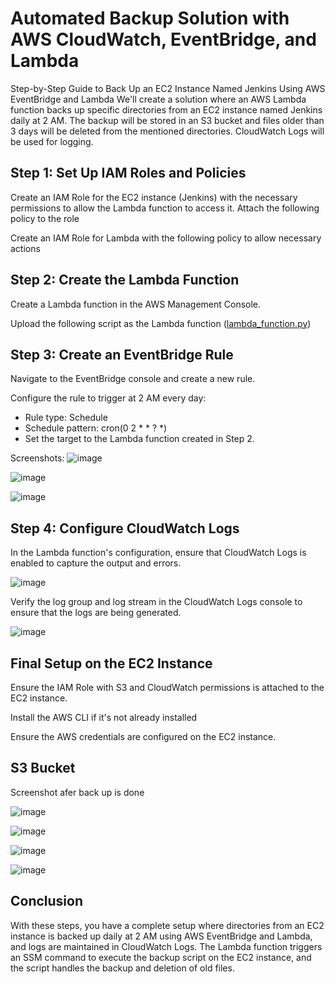 # Automated Backup Solution with AWS CloudWatch, EventBridge, and Lambda

Step-by-Step Guide to Back Up an EC2 Instance Named Jenkins Using AWS EventBridge and Lambda
We'll create a solution where an AWS Lambda function backs up specific directories from an EC2 instance named Jenkins daily at 2 AM. 
The backup will be stored in an S3 bucket and files older than 3 days will be deleted from the mentioned directories. 
CloudWatch Logs will be used for logging.

## Step 1: Set Up IAM Roles and Policies

Create an IAM Role for the EC2 instance (Jenkins) with the necessary permissions to allow the Lambda function to access it. Attach the following policy to the role

Create an IAM Role for Lambda with the following policy to allow necessary actions

## Step 2: Create the Lambda Function

Create a Lambda function in the AWS Management Console.

Upload the following script as the Lambda function ([lambda_function.py](./lambda_function.py))

## Step 3: Create an EventBridge Rule
Navigate to the EventBridge console and create a new rule.

Configure the rule to trigger at 2 AM every day:

- Rule type: Schedule
- Schedule pattern: cron(0 2 * * ? *)
- Set the target to the Lambda function created in Step 2.

Screenshots:
![image](https://github.com/AmalSunny992/AWS-Hands-On/assets/169422802/85b029e5-e49f-40c2-9490-8fcd3f91cfa2)

![image](https://github.com/AmalSunny992/AWS-Hands-On/assets/169422802/533f87d5-9163-4f7c-974e-db9b6eee781e)

![image](https://github.com/AmalSunny992/AWS-Hands-On/assets/169422802/470c1081-86d9-42a7-acf1-b8e4f30a5702)

## Step 4: Configure CloudWatch Logs
In the Lambda function's configuration, ensure that CloudWatch Logs is enabled to capture the output and errors.

![image](https://github.com/AmalSunny992/AWS-Hands-On/assets/169422802/f6dc567d-f847-4624-9581-ac003e10f4bb)

Verify the log group and log stream in the CloudWatch Logs console to ensure that the logs are being generated.

![image](https://github.com/AmalSunny992/AWS-Hands-On/assets/169422802/f5a09b1c-706a-424a-baac-6f87065c0dc2)


## Final Setup on the EC2 Instance
Ensure the IAM Role with S3 and CloudWatch permissions is attached to the EC2 instance.

Install the AWS CLI if it's not already installed

Ensure the AWS credentials are configured on the EC2 instance.

## S3 Bucket 

Screenshot afer back up is  done 

![image](https://github.com/AmalSunny992/AWS-Hands-On/assets/169422802/b7e0e569-ccd9-4393-af44-2459a90c2a12)

![image](https://github.com/AmalSunny992/AWS-Hands-On/assets/169422802/c788bf6f-8274-4b60-a359-710584c6229a)

![image](https://github.com/AmalSunny992/AWS-Hands-On/assets/169422802/b427c14c-541a-4cc7-9dfd-0f7b930b0f18)

![image](https://github.com/AmalSunny992/AWS-Hands-On/assets/169422802/b17bc9ba-f47c-4619-a89f-013e4b34fca8)


## Conclusion
With these steps, you have a complete setup where directories from an EC2 instance is backed up daily at 2 AM using AWS EventBridge and Lambda, and logs are maintained in CloudWatch Logs. The Lambda function triggers an SSM command to execute the backup script on the EC2 instance, and the script handles the backup and deletion of old files.
